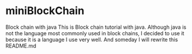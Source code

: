 # miniBlockChain
Block chain with java
This is Block chain tutorial with java.
Although java is not the language most commonly used in block chains, I decided to use it because it is a language I use very well.
And someday I will rewrite this README.md
